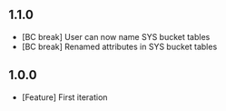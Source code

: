 ## 1.1.0
 * [BC break]       User can now name SYS bucket tables
 * [BC break]       Renamed attributes in SYS bucket tables

## 1.0.0
 * [Feature]    First iteration

